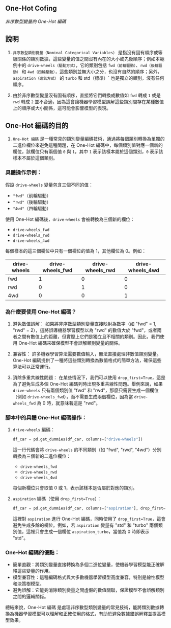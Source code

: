 ## One-Hot Cofing

_非序數型變量的 One-Hot 編碼_

## 說明

1. `非序數型類別變量（Nominal Categorical Variables）` 是指沒有固有順序或等級關係的類別數據，這些變量的值之間沒有內在的大小或先後順序；例如本範例中的 `drive-wheels（驅動方式）`，它的類別包括 `fwd（前輪驅動）`、`rwd（後輪驅動）` 和 `4wd（四輪驅動）`，這些類別並無大小之分，也沒有自然的順序；另外，`aspiration（進氣方式）` 的 `turbo` 和 std（標準）` 也是獨立的類別，沒有任何順序。

2. 由於非序數型變量沒有固有順序，直接將它們轉換成數值如 `fwd` 轉成 `1` 或是`rwd` 轉成 `2` 並不合適，因為這會讓機器學習模型誤解這些類別間存在某種數值上的順序或大小關係，這可能會影響模型的表現。

## One-Hot 編碼的目的

1. `One-Hot 編碼` 是一種常見的類別變量編碼技術，通過將每個類別轉換為單獨的二進位欄位來避免這種問題，在 One-Hot 編碼中，每個類別值對應一個新的欄位，該欄位只有兩個值 `0` 與 `1`，其中 `1` 表示該樣本屬於這個類別，`0` 表示該樣本不屬於這個類別。

### 具體操作示例：
假設 `drive-wheels` 變量包含三個不同的值：
- `"fwd"`（前輪驅動）
- `"rwd"`（後輪驅動）
- `"4wd"`（四輪驅動）

使用 One-Hot 編碼後，`drive-wheels` 會被轉換為三個新的欄位：
- `drive-wheels_fwd`
- `drive-wheels_rwd`
- `drive-wheels_4wd`

每個樣本的這三個欄位中只有一個欄位的值為 1，其他欄位為 0。例如：

| drive-wheels | drive-wheels_fwd | drive-wheels_rwd | drive-wheels_4wd |
|--------------|------------------|------------------|------------------|
| fwd          | 1                | 0                | 0                |
| rwd          | 0                | 1                | 0                |
| 4wd          | 0                | 0                | 1                |

### 為什麼要使用 One-Hot 編碼？
1. 避免數值誤解：
   如果將非序數型類別變量直接映射為數字（如 "fwd" = 1, "rwd" = 2），這將誤導機器學習模型以為 "rwd" 的數值大於 "fwd"，或者兩者之間有數值上的距離，但實際上它們是獨立且不相關的類別。因此，我們使用 One-Hot 編碼來確保模型不會誤解類別變量的關係。

2. 兼容性：
   許多機器學習算法需要數值輸入，無法直接處理非數值類別變量。One-Hot 編碼提供了一種將這些類別轉換為數值格式的簡單方法，確保這些算法可以正常運行。

3. 消除多重共線性問題：
   在某些情況下，我們可以使用 `drop_first=True`，這是為了避免生成多個 One-Hot 編碼列時出現多重共線性問題。舉例來說，如果 `drive-wheels` 只有兩個類別值 "fwd" 和 "rwd"，那麼只需要生成一個欄位（例如 `drive-wheels_fwd`），而不需要生成兩個欄位，因為當 `drive-wheels_fwd` 為 0 時，就意味著這是 "rwd"。

### 腳本中的具體 One-Hot 編碼操作：
1. `drive-wheels` 編碼：
   ```python
   df_car = pd.get_dummies(df_car, columns=["drive-wheels"])
   ```
   這一行代碼會將 `drive-wheels` 的不同類別（如 "fwd", "rwd", "4wd"）分別轉換為三個新的二進位欄位：
   - `drive-wheels_fwd`
   - `drive-wheels_rwd`
   - `drive-wheels_4wd`

   每個新欄位只會取值 0 或 1，表示該樣本是否屬於對應的類別。

2. `aspiration` 編碼（使用 `drop_first=True`）：
   ```python
   df_car = pd.get_dummies(df_car, columns=["aspiration"], drop_first=True)
   ```
   這裡對 `aspiration` 進行 One-Hot 編碼，同時使用了 `drop_first=True`，這會避免生成多餘的欄位。例如，若 `aspiration` 變量有 "std" 和 "turbo" 兩個類別值，這裡只會生成一個欄位 `aspiration_turbo`，當值為 0 時即表示 "std"。

### One-Hot 編碼的優點：
- 簡單直觀：將類別變量直接轉換為多個二進位變量，使機器學習模型能正確解釋這些變量的作用。
- 模型兼容性：這種編碼格式與大多數機器學習模型高度兼容，特別是線性模型和決策樹模型。
- 避免誤解：它能夠消除類別變量之間虛假的數值關聯，保證模型不會誤解類別之間的邏輯關係。

總結來說，One-Hot 編碼 是處理非序數型類別變量的常見技術，能將類別數據轉換為機器學習模型可以理解和正確使用的格式，有助於避免數據錯誤解釋並提高模型效果。